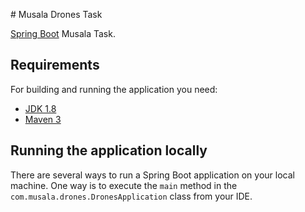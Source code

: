 ﻿﻿# Musala Drones Task

[Spring Boot](http://projects.spring.io/spring-boot/) Musala Task.

## Requirements

For building and running the application you need:

- [JDK 1.8](https://www.oracle.com/java/technologies/downloads/#java1.8)
- [Maven 3](https://maven.apache.org)

## Running the application locally

There are several ways to run a Spring Boot application on your local machine. One way is to execute the `main` method
in the `com.musala.drones.DronesApplication` class from your IDE.